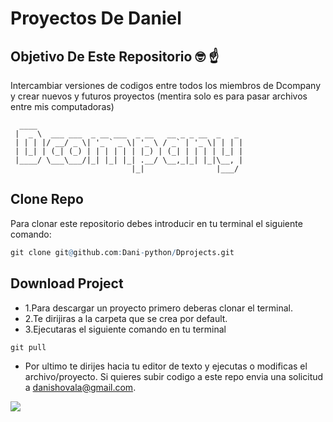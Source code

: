 # Proyectos De Daniel
## Objetivo De Este Repositorio 🤓 ☝
Intercambiar versiones de codigos entre todos los miembros de Dcompany y crear nuevos y futuros proyectos (mentira solo es para pasar archivos entre mis computadoras)
```
  ____                                              
 |  _ \  ___ ___  _ __ ___  _ __   __ _ _ __  _   _ 
 | | | |/ __/ _ \| '_ ` _ \| '_ \ / _` | '_ \| | | |
 | |_| | (_| (_) | | | | | | |_) | (_| | | | | |_| |
 |____/ \___\___/|_| |_| |_| .__/ \__,_|_| |_|\__, |
                           |_|                |___/ 
```
## Clone Repo
Para clonar este repositorio debes introducir en tu terminal el siguiente comando:
```q
git clone git@github.com:Dani-python/Dprojects.git
```
## Download Project
- 1.Para descargar un proyecto primero deberas clonar el terminal.
- 2.Te dirijiras a la carpeta que se crea por default.
- 3.Ejecutaras el siguiente comando en tu terminal
```
git pull
```
- Por ultimo te dirijes hacia tu editor de texto y ejecutas o modificas el archivo/proyecto.
Si quieres subir codigo a este repo envia una solicitud a danishovala@gmail.com.
<img src="https://media.tenor.com/x3wF5eTCX3YAAAAm/cowdance-cow.webp" />

